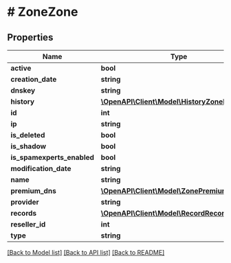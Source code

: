 # # ZoneZone

## Properties

Name | Type | Description | Notes
------------ | ------------- | ------------- | -------------
**active** | **bool** |  | [optional]
**creation_date** | **string** |  | [optional]
**dnskey** | **string** |  | [optional]
**history** | [**\OpenAPI\Client\Model\HistoryZoneHistory[]**](HistoryZoneHistory.md) |  | [optional]
**id** | **int** |  | [optional]
**ip** | **string** |  | [optional]
**is_deleted** | **bool** |  | [optional]
**is_shadow** | **bool** |  | [optional]
**is_spamexperts_enabled** | **bool** |  | [optional]
**modification_date** | **string** |  | [optional]
**name** | **string** |  | [optional]
**premium_dns** | [**\OpenAPI\Client\Model\ZonePremiumDnsData**](ZonePremiumDnsData.md) |  | [optional]
**provider** | **string** |  | [optional]
**records** | [**\OpenAPI\Client\Model\RecordRecordInfo[]**](RecordRecordInfo.md) |  | [optional]
**reseller_id** | **int** |  | [optional]
**type** | **string** |  | [optional]

[[Back to Model list]](../../README.md#models) [[Back to API list]](../../README.md#endpoints) [[Back to README]](../../README.md)
